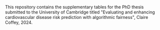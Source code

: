 This repository contains the supplementary tables for the PhD thesis submitted to the University of Cambridge titled "Evaluating and enhancing cardiovascular disease risk prediction with algorithmic fairness", Claire Coffey, 2024.
